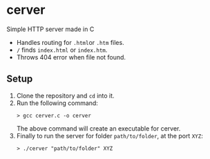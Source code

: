 # cerver

Simple HTTP server made in C

- Handles routing for `.html`or `.htm` files.
- `/` finds `index.html` or `index.htm`.
- Throws 404 error when file not found.

## Setup

1. Clone the repository and `cd` into it.
2. Run the following command:
   ```shell
   > gcc cerver.c -o cerver
   ```
   The above command will create an executable for cerver.
3. Finally to run the server for folder `path/to/folder`, at the port `XYZ`:
   ```shell
   > ./cerver "path/to/folder" XYZ
   ```
